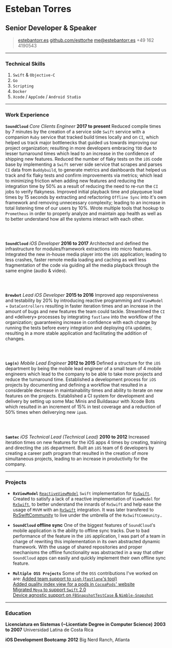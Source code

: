 # Esteban Torres
## Senior Developer & Speaker

> [estebantorr.es](https://estebantorr.es)
> [github.com/esttorhe](https://github.com/esttorhe)
> [me@estebantorr.es](mailto:me@estebantorr.es)
> +49 162 4190543

------

### Technical Skills

1. `Swift` & `Objective-C`
2. `Go`
3. `Scripting`
4. `Docker`
5. `Xcode` / `AppCode` / `Android Studio`

------

### Work Experience

**`SoundCloud`** *Core Clients Engineer* **2017 to present**
	Reduced compile times by 7 minutes by the creation of a service side `Swift` service with a companion `Ruby` service that tracked build times locally and on `CI`, which helped us track major bottlenecks that guided us towards improving our project organization; resulting in more developers embracing `TDD` due to lesser turnaround times which lead to an increase in the confidence of shipping new features.
	Reduced the number of flaky tests on the `iOS` code base by implementing a `Swift` server side service that scrapes and parses `CI` data from `Buddybuild`, to generate metrics and dashboards that helped us track and fix flaky tests and confirm improvements via metrics; which lead to minimizing friction when adding new features and reducing the integration time by 50% as a result of reducing the need to re-run the `CI` jobs to verify flakyness.
	Improved initial playback time and playqueue load times by 15 seconds by extracting and refactoring `Offline Sync` into it's own framework and removing unnecessary complexity; leading to an increase in total listening time of our users by 10%.
	Wrote multiple tools that hookup to `Prometheus` in order to properly analyze and maintain app health as well as to better understand how all the systems interact with each other.

###  

**`SoundCloud`** *iOS Developer* **2016 to 2017**
	Architected and defined the infrastructure for modules/framework extractions into micro features.
	Integrated the new in-house media player into the `iOS` application; leading to less crashes, faster remote media loading and caching as well less fragmentation of the code via guiding all the media playback through the same engine (audio & video).

###  

**`Brewbot`** *Lead iOS Developer* **2015 to 2016**
	Improved app responsiveness and testability by 20% by introducing reactive programming and `ViewModel` + `DataControllers` resulting in faster iteration times and an increase in the amount of bugs and new features the team could tackle.
	Streamlined the `CI` and «delivery» processes by integrating `fastlane` into the workflow of the organization; guaranteeing increase in confidence with each change by running the tests before every integration and deploying `OTA` updates; resulting in a more stable application and facilitating the addition of changes.

###  

**`Log(n)`** *Mobile Lead Engineer* **2012 to 2015**
	Defined a structure for the `iOS` department by being the mobile lead engineer of a small team of 4 mobile engineers which lead to the company to be able to take more projects and reduce the turnaround time.
	Established a development process for `iOS` projects by documenting and defining a workflow that resulted in a considerable decrease in maintainability times and ability to iterate on new features on the projects.
	Established a CI system for development and delivery by setting up some Mac Minis and Buildasaur with Xcode Bots which resulted in an increment of 15% in test coverage and a reduction of 50% times when deliverying new `ipa`s.

###  

**`Samtec`** *iOS Technical Lead (Technical Lead)* **2010 to 2012**
	Increased iteration times on new features for the iOS apps 4 times by creating, training and directing the `iOS` department.
	Built an `iOS` team of 6 developers by creating a career path program that resulted in the creation of more simultaneous projects, leading to an increase in productivity for the company.

------

### Projects

* **`RxViewModel`**
  [`ReactiveViewModel`][reactiveviewmodel] `Swift` implementation for [`RxSwift`][rxswift]. Created to satisfy a lack of a reactive implementation of `ViewModel` for [`RxSwift`][rxswift], to better understand the innards of `RxSwift` and help ease the usage of `MVVM` with an  [`RxSwift`][rxswift] integration.
  It was later transfered to [RxSwiftCommunity][rxswiftcommunity] to live under the umbrella of the `RxSwiftCommunity`..

* **`SoundCloud` offline sync**
  One of the biggest features of `SoundCloud`'s mobile application  is the ability to offline sync tracks.
  Due to bad performance of the feature in the `iOS` application, I was part of a team in charge of rewriting this implementation in its own abstracted dynamic framework. With the usage of shared repositories and proper mechanisms the offline functionality was abstracted in a way that other `SoundCloud` apps can easily and quickly implement their own offline sync feature.

* **`Multiple OSS Projects`**
  Some of the `OSS` contributions I've worked on are:
  [Added team support to `sigh` (`fastlane`'s tool)][fastlane]</br>
  [Added quality index view for a pods in `CocoaPods`' website][cocoapods]</br>
  [Migrated `Moya` to support `Swift` 2.0][moya]</br>
  [Device agnostic support on `FBSnapshotTestCase` & `Nimble-Snapshot`][fbsnapshot]

------

### Education

**Licenciatura en Sistemas (~Licentiate Degree in Computer Science)** __2003 to 2007__
	Universidad Latina de Costa Rica

**iOS Development Bootcamp** __2012__
	Big Nerd Ranch, Atlanta

[reactiveviewmodel]:https://github.com/reactivecocoa/reactiveviewmodel
[rxswift]:https://github.com/ReactiveX/RxSwift
[rxswiftcommunity]:http://community.rxswift.org/
[fastlane]:https://github.com/fastlane-old/sigh/pull/7
[cocoapods]:http://blog.cocoapods.org/CocoaPods.org-Two-point-Five/
[moya]:https://github.com/Moya/Moya/pull/194
[fbsnapshot]:https://github.com/facebookarchive/ios-snapshot-test-case/pull/121